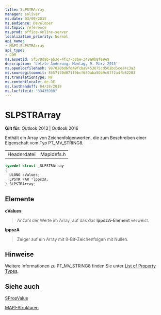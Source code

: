 ```yaml
---
title: SLPSTRArray
manager: soliver
ms.date: 03/09/2015
ms.audience: Developer
ms.topic: reference
ms.prod: office-online-server
localization_priority: Normal
api_name:
- MAPI.SLPSTRArray
api_type:
- COM
ms.assetid: 5f570d9b-eb3d-4fc7-bcbe-348a0b8fe9e9
description: 'Letzte Änderung: Montag, 9. März 2015'
ms.openlocfilehash: 987020bd6fd49fcba9453075cd502bd5cea4c3a3
ms.sourcegitcommit: 8657170d071f9bcf680aba50b9c07f2a4fb82283
ms.translationtype: MT
ms.contentlocale: de-DE
ms.lasthandoff: 04/28/2019
ms.locfileid: "33435908"
---
```

# <a name="slpstrarray"></a>SLPSTRArray

  
  
**Gilt für**: Outlook 2013 | Outlook 2016 
  
Enthält ein Array von Zeichenfolgenwerten, die zum Beschreiben einer Eigenschaft vom Typ PT_MV_STRING8.
  
|||
|:-----|:-----|
|Headerdatei  <br/> |Mapidefs.h  <br/> |
   
```cpp
typedef struct _SLPSTRArray
{
  ULONG cValues;
  LPSTR FAR *lppszA;
} SLPSTRArray;

```

## <a name="members"></a>Elemente

 **cValues**
  
> Anzahl der Werte im Array, auf das das **lppszA-Element** verweist. 
    
 **lppszA**
  
> Zeiger auf ein Array mit 8-Bit-Zeichenfolgen mit Nullen.
    
## <a name="remarks"></a>Hinweise

Weitere Informationen zu PT_MV_STRING8 finden Sie unter [List of Property Types](property-types.md).
  
## <a name="see-also"></a>Siehe auch



[SPropValue](spropvalue.md)


[MAPI-Strukturen](mapi-structures.md)

